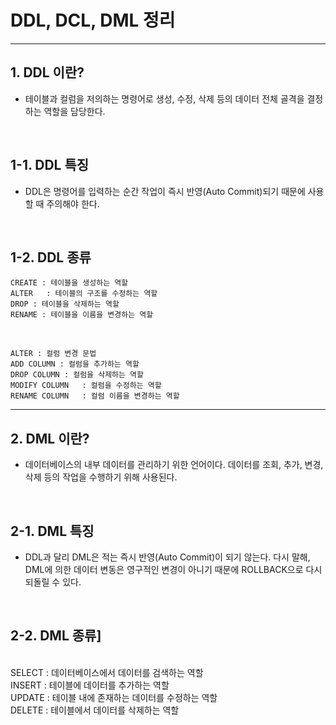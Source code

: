 # DDL, DCL, DML 정리

<hr>

## 1. DDL 이란?<br> 
* 테이블과 컬럼을 저의하는 명령어로 생성, 수정, 삭제 등의 데이터 전체 골격을 결정하는 역할을 담당한다.<br>


<br>

## 1-1. DDL 특징<br>
* DDL은 명령어를 입력하는 순간 작업이 즉시 반영(Auto Commit)되기 때문에 사용할 때 주의해야 한다.<br>
<br>

## 1-2. DDL 종류<br>

    CREATE : 테이블을 생성하는 역할
    ALTER	: 테이블의 구조를 수정하는 역할
    DROP : 테이블을 삭제하는 역할
    RENAME : 테이블을 이름을 변경하는 역할

<br>

    ALTER : 컬럼 변경 문법
    ADD COLUMN : 컬럼을 추가하는 역할
    DROP COLUMN	: 컬럼을 삭제하는 역할
    MODIFY COLUMN	: 컬럼을 수정하는 역할
    RENAME COLUMN	: 컬럼 이름을 변경하는 역할

<hr>

## 2. DML 이란?<br>
* 데이터베이스의 내부 데이터를 관리하기 위한 언어이다. 데이터를 조회, 추가, 변경, 삭제 등의 작업을 수행하기 위해 사용된다.<br>
<br>

## 2-1. DML 특징<br>
* DDL과 달리 DML은 적는 즉시 반영(Auto Commit)이 되기 않는다. 다시 말해, DML에 의한 데이터 변동은 영구적인 변경이 아니기 때문에 ROLLBACK으로 다시 되돌릴 수 있다.<br>
<br>

## 2-2. DML 종류]<br>
<br>
SELECT : 데이터베이스에서 데이터를 검색하는 역할<br>
INSERT : 테이블에 데이터를 추가하는 역할<br>
UPDATE : 테이블 내에 존재하는 데이터를 수정하는 역할<br>
DELETE : 테이블에서 데이터를 삭제하는 역할<br>
